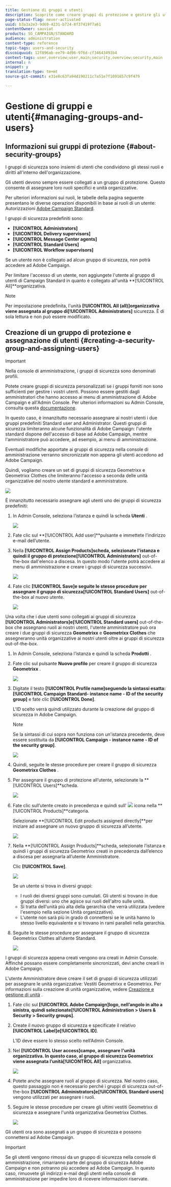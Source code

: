 ```yaml
---
title: Gestione di gruppi e utenti
description: Scoprite come creare gruppi di protezione e gestire gli utenti.
page-status-flag: never-activated
uuid: b3a3a2e3-9d69-4231-b724-8f37419f7a61
contentOwner: sauviat
products: SG_CAMPAIGN/STANDARD
audience: administration
content-type: reference
topic-tags: users-and-security
discoiquuid: 12f896ab-ee79-4d96-976d-cf34643491b4
context-tags: user,overview;user,main;security,overview;security,main
internal: n
snippet: y
translation-type: tm+mt
source-git-commit: e31e8c63fa94d190211c7a51e7f1091657c9f479

---
```



# Gestione di gruppi e utenti{#managing-groups-and-users}

## Informazioni sui gruppi di protezione {#about-security-groups}

I gruppi di sicurezza sono insiemi di utenti che condividono gli stessi ruoli e diritti all&#39;interno dell&#39;organizzazione.

Gli utenti devono sempre essere collegati a un gruppo di protezione. Questo consente di assegnare loro ruoli specifici e unità organizzative.

Per ulteriori informazioni sui ruoli, le tabelle della pagina seguente presentano le diverse operazioni disponibili in base ai ruoli di un utente: Autorizzazioni [Adobe Campaign Standard](https://docs.campaign.adobe.com/doc/standard/en/Technotes/AdobeCampaign-ACSRights.pdf).

I gruppi di sicurezza predefiniti sono:

* **[!UICONTROL Administrators]**
* **[!UICONTROL Delivery supervisors]**
* **[!UICONTROL Message Center agents]**
* **[!UICONTROL Standard Users]**
* **[!UICONTROL Workflow supervisors]**

Se un utente non è collegato ad alcun gruppo di sicurezza, non potrà accedere ad Adobe Campaign.

Per limitare l&#39;accesso di un utente, non aggiungete l&#39;utente al gruppo di utenti di Campaign Standard in quanto è collegato all&#39;unità **[!UICONTROL All]**organizzativa.

>[!NOTE]
>
>Per impostazione predefinita, l&#39;unità **[!UICONTROL All (all)]**organizzativa viene assegnata al gruppo di**[!UICONTROL Administrators]** sicurezza. È di sola lettura e non può essere modificato.

## Creazione di un gruppo di protezione e assegnazione di utenti {#creating-a-security-group-and-assigning-users}

>[!IMPORTANT]
>
>Nella console di amministrazione, i gruppi di sicurezza sono denominati profili.

Potete creare gruppi di sicurezza personalizzati se i gruppi forniti non sono sufficienti per gestire i vostri utenti. Possono essere gestiti dagli amministratori che hanno accesso ai menu di amministrazione di Adobe Campaign e all&#39;Admin Console. Per ulteriori informazioni su Admin Console, consulta questa [documentazione](https://helpx.adobe.com/enterprise/managing/user-guide.html).

In questo caso, è innanzitutto necessario assegnare ai nostri utenti i due gruppi predefiniti Standard user and Administrator. Questi gruppi di sicurezza limiteranno alcune funzionalità di Adobe Campaign: l&#39;utente standard dispone dell&#39;accesso di base ad Adobe Campaign, mentre l&#39;amministratore può accedere, ad esempio, ai menu di amministrazione.

Eventuali modifiche apportate ai gruppi di sicurezza nella console di amministrazione verranno sincronizzate non appena gli utenti accedono ad Adobe Campaign.

Quindi, vogliamo creare un set di gruppi di sicurezza Geometrixx e Geometrixx Clothes che limiteranno l&#39;accesso a seconda delle unità organizzative del nostro utente standard e amministratore.

![](assets/ootb_security_group_1.png)

È innanzitutto necessario assegnare agli utenti uno dei gruppi di sicurezza predefiniti:

1. In Admin Console, seleziona l’istanza e quindi la scheda **Utenti** .

   ![](assets/manage_security_group_2.png)

1. Fate clic sul **[!UICONTROL Add user]**pulsante e immettete l’indirizzo e-mail dell’utente.
1. Nella **[!UICONTROL Assign Products]**scheda, selezionate l&#39;istanza e quindi il gruppo di protezione**[!UICONTROL Administrators]** out-of-the-box dall&#39;elenco a discesa. In questo modo l&#39;utente potrà accedere ai menu di amministrazione e creare i gruppi di sicurezza successivi.

   ![](assets/ootb_security_group_2.png)

1. Fate clic **[!UICONTROL Save]**e seguite le stesse procedure per assegnare il gruppo di sicurezza**[!UICONTROL Standard Users]** out-of-the-box al nuovo utente.

   ![](assets/ootb_security_group_3.png)

Una volta che i due utenti sono collegati ai gruppi di sicurezza **[!UICONTROL Administrators]**e**[!UICONTROL Standard users]** out-of-the-box che assegnano ruoli ai nostri utenti, l&#39;utente amministratore può ora creare i due gruppi di sicurezza **Geometrixx** e **Geometrixx Clothes** che assegneranno unità organizzative ai nostri utenti oltre ai gruppi di sicurezza out-of-the-box.

1. In Admin Console, seleziona l’istanza e quindi la scheda **Prodotti** .
1. Fate clic sul pulsante **Nuovo profilo** per creare il gruppo di sicurezza **Geometrixx** .

   ![](assets/create_security_1.png)

1. Digitate il testo **[!UICONTROL Profile name]**seguendo la sintassi esatta:**[!UICONTROL Campaign Standard- instance name - ID of the security group]** e fate clic **[!UICONTROL Done]**.

   L&#39;ID scelto verrà quindi utilizzato durante la creazione del gruppo di sicurezza in Adobe Campaign.

   >[!NOTE]
   >
   >Se la sintassi di cui sopra non funziona con un&#39;istanza precedente, deve essere sostituita da **[!UICONTROL Campaign - instance name - ID of the security group]**.

   ![](assets/manage_security_group_1.png)

1. Quindi, seguite le stesse procedure per creare il gruppo di sicurezza **Geometrixx Clothes** .
1. Per assegnare il gruppo di protezione all’utente, selezionate la **[!UICONTROL Users]**scheda.

   ![](assets/manage_security_group_2.png)

1. Fate clic sull’utente creato in precedenza e quindi sull’ ![](assets/managing_security_group_10.png) icona nella **[!UICONTROL Products]**categoria.

   Selezionate **[!UICONTROL Edit products assigned directly]**per iniziare ad assegnare un nuovo gruppo di sicurezza all’utente.

   ![](assets/manage_security_group_8.png)

1. Nella **[!UICONTROL Assign Products]**scheda, selezionate l’istanza e quindi i gruppi di sicurezza Geometrixx creati in precedenza dall’elenco a discesa per assegnarla all’utente Amministratore.

   Clic **[!UICONTROL Save]**.

   ![](assets/manage_security_group_3.png)

   Se un utente si trova in diversi gruppi:

   * I ruoli dei diversi gruppi sono cumulati. Gli utenti si trovano in due gruppi diversi: uno che agisce sui ruoli dell&#39;altro sulle unità.
   * Si tratta dell&#39;unità più alta della gerarchia che verrà utilizzata (vedere l&#39;esempio nella sezione Unità [](../../administration/using/organizational-units.md) organizzative).
   * L&#39;utente non sarà più in grado di connettersi se le unità hanno lo stesso livello equivalente e si trovano in rami paralleli nella gerarchia.

1. Seguite le stesse procedure per assegnare il gruppo di sicurezza Geometrixx Clothes all’utente Standard.

   ![](assets/manage_security_group_9.png)

I gruppi di sicurezza appena creati vengono ora creati in Admin Console. Affinché possano essere completamente sincronizzati, devi anche crearli in Adobe Campaign.

L&#39;utente Amministratore deve creare il set di gruppi di sicurezza utilizzati per assegnare le unità organizzative: Vestiti Geometrixx e Geometrixx. Per informazioni sulla creazione di unità organizzative, vedere [Creazione e gestione di unità](../../administration/using/organizational-units.md#creating-and-managing-units) .

1. Fate clic sul **[!UICONTROL Adobe Campaign]**logo, nell’angolo in alto a sinistra, quindi selezionate**[!UICONTROL Administration > Users & Security > Security groups]**.
1. Create il nuovo gruppo di sicurezza e specificate il relativo **[!UICONTROL Label]**e**[!UICONTROL ID]**.

   L’ID deve essere lo stesso scelto nell’Admin Console.

1. Nel **[!UICONTROL User access]**campo, assegnare l&#39;unità organizzativa. In questo caso, al gruppo di sicurezza Geometrixx viene assegnata l’unità**[!UICONTROL All]** organizzativa.

   ![](assets/manage_security_group_6.png)

1. Potete anche assegnare ruoli al gruppo di sicurezza. Nel nostro caso, questo passaggio non è necessario perché i gruppi di sicurezza out-of-the-box **[!UICONTROL Administrators]**e**[!UICONTROL Standard users]** vengono utilizzati per assegnare i ruoli.
1. Seguire le stesse procedure per creare gli ultimi vestiti Geometrixx di sicurezza e assegnare l&#39;unità organizzativa Geometrixx Clothes.

   ![](assets/manage_security_group_7.png)

Gli utenti ora sono assegnati a un gruppo di sicurezza e possono connettersi ad Adobe Campaign.

>[!IMPORTANT]
>
>Se gli utenti vengono rimossi da un gruppo di sicurezza nella console di amministrazione, rimarranno parte del gruppo di sicurezza Adobe Campaign e non potranno più accedere ad Adobe Campaign. In questo caso, rimuovete gli indirizzi e-mail degli utenti nella console di amministrazione per impedire loro di ricevere informazioni riservate.

